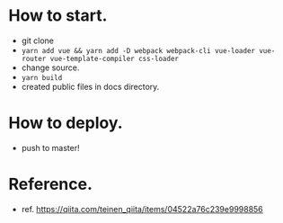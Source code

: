 # How to start.
- git clone
- `yarn add vue && yarn add -D webpack webpack-cli vue-loader vue-router vue-template-compiler css-loader`
- change source.
- `yarn build`
- created public files in docs directory.

# How to deploy.
- push to master!

# Reference.
- ref. https://qiita.com/teinen_qiita/items/04522a76c239e9998856

